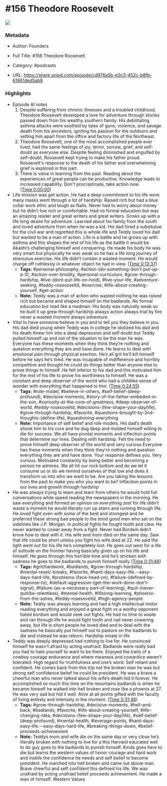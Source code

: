 # #156 Theodore Roosevelt

![](https://wsrv.nl/?url=https%3A%2F%2Fimage.simplecastcdn.com%2Fimages%2F57933a1d-c5a9-4040-9aca-e766ae2ec0eb%2F721c2dd0-f766-4405-a701-dcd9179d4a5b%2F3000x3000%2F1495013501artwork.jpg%3Faid%3Drss_feed&w=100&h=100)

### Metadata

- Author: Founders
- Full Title: #156 Theodore Roosevelt
- Category: #podcasts



- URL: https://share.snipd.com/episode/cd976a5b-e0c3-452c-b8fb-61861ded5ab9

### Highlights

- Episode AI notes
  1. Despite suffering from chronic illnesses and a troubled childhood, Theodore Roosevelt developed a love for adventure through stories passed down from his wealthy southern family. His debilitating asthma attacks were soothed by tales of guns, violence, and savage death from his ancestors, igniting his passion for the outdoors and setting him apart from the office and factory life of the Northeast.
  2. Theodore Roosevelt, one of the most accomplished people ever lived, had the same feelings of joy, terror, sorrow, grief, and self-doubt as everyone else. Despite feeling diminished and engulfed by self-doubt, Roosevelt kept trying to make his father proud. Roosevelt's response to the death of his father and overwhelming grief is explored in this part.
  3. There is value in learning from the past. Reading about the experiences of great people can be productive. Knowledge leads to increased capability. Don't procrastinate, take action now. ([Time 0:00:00](https://share.snipd.com/episode-takeaways/47ef064a-a1c7-4cee-8e31-9806131e1e01))
- Life mission was get action. He had a deep commitment to his life wore many masks went through a lot of hardship. Raised rich but had a blue collar work ethic and tough as Nails. Never had to worry about money but he didn’t live rich or comfortable. Had no formal education but was an amazing reader and great writers and great writers. Grows up with a life long desire for adventure. Learned about his family from the south and loved adventure from when he was a kid. His dad hired a subsitutue for the civil war and regretted this is whole life and Teddy loved his dad but wanted to be a man of action. Life is a battle and he grows up with asthma and this shapes the rest of his life as the battle it would be Akashi’s challenging himself and conquering. He made his body he was very smart but physically he was weak so he has a life long journey of strenuous exercise. His life didn’t contain a wasted moment. He would charge off ruthlessly in whatever object he had in view. ([Time 0:12:37](https://share.snipd.com/snip/e418c21c-68d2-4163-b950-a783aaa45e8d))
    - **Tags:** #personal-philosophy, #action-(do-something-don't-put-up-a-0), #action-over-timidity, #personal-curriculum, #grow-through-hardship, #live-(dont-put-life-on-hold), #live-your-life, #adventure-seeking, #teddy-rosesoveltd, #exercise, #life-about-creating-yourself, #get-action
    - **Note:** Teddy was a man of action who wasted nothing he was raised rich but became and shaped himself on the badlands. No formal education but read like a madman. His body was naturally weak so he built it up grew through hardship always action always trial by fire never a wasted moment always adventure.
- Vital to have someone believe in you and to tell you they believe in you. His dad died young when Teddy was in college he idolized his dad and his death threw him into a deep depression and self doubt but Teddy pulled himself up and out of the situation to be the man he was. Everyone has these moments when they think they’re nothing and question everything they are and have done. He learns to deal with emotional pain through physical exertion. He’s all grit he’ll kill himself before he says he’s tired. He was incapable of indifference and horribly competitive and thought he could do things better than anyone else to prove things to himself. He felt inferior to his dad and this motivated him for the rest of his life to prove his worthiness to himself. He was a constant and deep observer of the world who had a childlike sense of wonder with everything that happened to him. ([Time 0:24:55](https://share.snipd.com/snip/018741f4-3a98-4337-9122-c6310dda684e))
    - **Tags:** #role-model, #believe-in-others, #self-belief-(deep-profound), #decisive-moments, #story-of-the-father-embeded-in-the-son, #curiosity-at-the-core-of-greatness, #deep-observer-of-world, #teddy-rosesoveltd, #decisions-(few-shape-your-day/life), #grow-through-hardship, #favorite, #questions-brought-by-2nd-thoughts-(define-life), #questioning-everything
    - **Note:** Importance of self belief and role models. His dad’s death shook him to his core and he dug deep and molded himself willing to die for success. We all have pivotal moments and inflection points that determine our lives. Dealing with hardship. Felt the need to prove himself deep observer of the world and very curious
      Everyone has these moments when they think they’re nothing and question everything they are and have done. Your response defines you. Very curious. Motivated constantly by being better and becoming a person he admires. We all hit our rock bottom and do we let it consume us or do we remind ourselves of that low and does it transform us into who we want to be. Are you taking the lessons from the past to make you who you want to be?
      Inflection points in our lives and growth through hardship
- He was always trying to learn and learn from others he would hold full conversations while speed reading the newspapers in the morning. He saw everything and formed an opinion on everything zest for life didn’t waste a moment he would literally run up stairs and running through life. He loved fight even with some of the best and strongest and he preferred these strong bad people to the timid good men who sat on the sidelines like J.P. Morgan. In political fights he fought tooth and claw. He never wanted to cower away from a fight. Never had Bordem didn’t know how to deal with it. His wife and mom died on the same day. Saw that life could be short unless you fight his wife died at 22. He said the light went out for his life he’s completely lost. He goes out west for a life of solitude on the frontier having basically given up on his life and himself. He goes through this horrible time and he’s stricken with sadness he goes to the badlands to punish himself really ([Time 0:31:48](https://share.snipd.com/snip/0a1e5e87-f025-4f98-9406-006a0fda2d1b))
    - **Tags:** #grit/hardwork, #badlands, #grow-through-hardship, #mental-reset/-breaks, #favorite, #hard-days-easy-life.--easy-days-hard-life, #problems-(face-head-on), #failure-(defined-by-response-to), #default-aggressive-(get-the-work-done-don't-signal), #failure-(as-a-necessary-part-of-learning), #quit-(never-quit/be-relentless), #mental-health, #lifelong-learning, #phoenix-from-the-ashes, #teddy-rosesoveltd, #high-agency-people
    - **Note:** Teddy was always learning and had a high intellectual motor reading everything and enjoyed a great fight vs a worthy opponent hated bordum and would seek out fights. He had no time to waste and ran through life he would fight tooth and nail never cowering away, but life is short people he loved died and to deal with the sadness he basically put himself out to pasture on the badlands to die and instead he was reborn. Hardship innate in life
- Teddy was deeply depressed had nothing to live for. He convinced himself he wasn’t afraid by acting unafraid. Badlands were really bad you had to hate yourself to want to be there. Enjoyed the traits of a cowboy courage endurance and where meaness and cowardice weren’t tolerated. High regard for truthfulness and one’s word. Self reliant and confident. He comes back from this trip not the broken man he was but strong self confidence belief he could be president. He was a brave a cheerful man who never talked about his wife’s death hid it forever. He accomplished so much this time on the mountains badlands is when he became himself he walked into hell broken and rose like a phoenix at 27. He was very sad but hid it well. Alive at all points gifted with the faculty of living entirely and intensely in the moment. ([Time 0:31:48](https://share.snipd.com/snip/f58f7f9e-2e2f-4059-a803-b6247c3581bd))
    - **Tags:** #grow-through-hardship, #decisive-moments, #hell-and-back, #badlands, #favorite, #life-about-creating-yourself, #life-changing-idea, #decisions-(few-shape-your-day/life), #self-belief-(deep-profound), #mental-health, #leverage-points, #hard-days-easy-life.--easy-days-hard-life, #breaking-things-down, #belief-proceeds-achievement
    - **Note:** Teddys mom and wife die on the same day or very close he’s literally broken with nothing to live for a this Harvard educated well to do guy goes to the badlands to punish himself. Kinda goes here to die but learns the western values of honor courage and hard work and instills the confidence he needs and self belief to become president. He marched into hell broken and came out above man. Brave cheerful and self confident this defined his life.
      We was unafraid by acting unafriad belief proceeds achievement. He made a man of himself. Western Values
